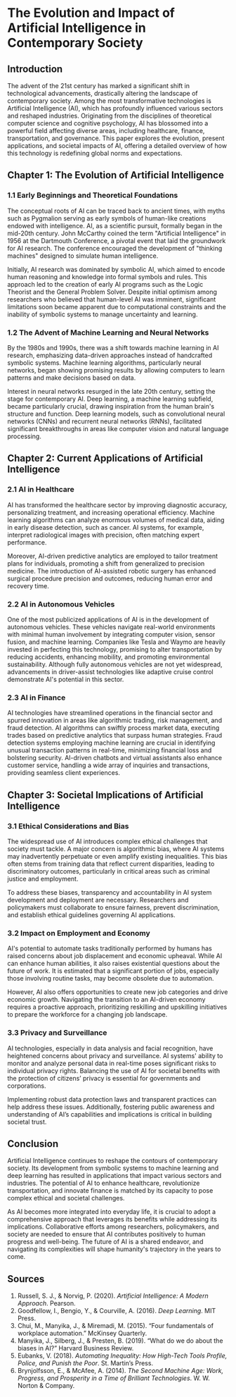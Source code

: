# The Evolution and Impact of Artificial Intelligence in Contemporary Society

## Introduction

The advent of the 21st century has marked a significant shift in technological advancements, drastically altering the landscape of contemporary society. Among the most transformative technologies is Artificial Intelligence (AI), which has profoundly influenced various sectors and reshaped industries. Originating from the disciplines of theoretical computer science and cognitive psychology, AI has blossomed into a powerful field affecting diverse areas, including healthcare, finance, transportation, and governance. This paper explores the evolution, present applications, and societal impacts of AI, offering a detailed overview of how this technology is redefining global norms and expectations.

## Chapter 1: The Evolution of Artificial Intelligence

### 1.1 Early Beginnings and Theoretical Foundations

The conceptual roots of AI can be traced back to ancient times, with myths such as Pygmalion serving as early symbols of human-like creations endowed with intelligence. AI, as a scientific pursuit, formally began in the mid-20th century. John McCarthy coined the term "Artificial Intelligence" in 1956 at the Dartmouth Conference, a pivotal event that laid the groundwork for AI research. The conference encouraged the development of "thinking machines" designed to simulate human intelligence.

Initially, AI research was dominated by symbolic AI, which aimed to encode human reasoning and knowledge into formal symbols and rules. This approach led to the creation of early AI programs such as the Logic Theorist and the General Problem Solver. Despite initial optimism among researchers who believed that human-level AI was imminent, significant limitations soon became apparent due to computational constraints and the inability of symbolic systems to manage uncertainty and learning.

### 1.2 The Advent of Machine Learning and Neural Networks

By the 1980s and 1990s, there was a shift towards machine learning in AI research, emphasizing data-driven approaches instead of handcrafted symbolic systems. Machine learning algorithms, particularly neural networks, began showing promising results by allowing computers to learn patterns and make decisions based on data.

Interest in neural networks resurged in the late 20th century, setting the stage for contemporary AI. Deep learning, a machine learning subfield, became particularly crucial, drawing inspiration from the human brain's structure and function. Deep learning models, such as convolutional neural networks (CNNs) and recurrent neural networks (RNNs), facilitated significant breakthroughs in areas like computer vision and natural language processing.

## Chapter 2: Current Applications of Artificial Intelligence

### 2.1 AI in Healthcare

AI has transformed the healthcare sector by improving diagnostic accuracy, personalizing treatment, and increasing operational efficiency. Machine learning algorithms can analyze enormous volumes of medical data, aiding in early disease detection, such as cancer. AI systems, for example, interpret radiological images with precision, often matching expert performance.

Moreover, AI-driven predictive analytics are employed to tailor treatment plans for individuals, promoting a shift from generalized to precision medicine. The introduction of AI-assisted robotic surgery has enhanced surgical procedure precision and outcomes, reducing human error and recovery time.

### 2.2 AI in Autonomous Vehicles

One of the most publicized applications of AI is in the development of autonomous vehicles. These vehicles navigate real-world environments with minimal human involvement by integrating computer vision, sensor fusion, and machine learning. Companies like Tesla and Waymo are heavily invested in perfecting this technology, promising to alter transportation by reducing accidents, enhancing mobility, and promoting environmental sustainability. Although fully autonomous vehicles are not yet widespread, advancements in driver-assist technologies like adaptive cruise control demonstrate AI's potential in this sector.

### 2.3 AI in Finance

AI technologies have streamlined operations in the financial sector and spurred innovation in areas like algorithmic trading, risk management, and fraud detection. AI algorithms can swiftly process market data, executing trades based on predictive analytics that surpass human strategies. Fraud detection systems employing machine learning are crucial in identifying unusual transaction patterns in real-time, minimizing financial loss and bolstering security. AI-driven chatbots and virtual assistants also enhance customer service, handling a wide array of inquiries and transactions, providing seamless client experiences.

## Chapter 3: Societal Implications of Artificial Intelligence

### 3.1 Ethical Considerations and Bias

The widespread use of AI introduces complex ethical challenges that society must tackle. A major concern is algorithmic bias, where AI systems may inadvertently perpetuate or even amplify existing inequalities. This bias often stems from training data that reflect current disparities, leading to discriminatory outcomes, particularly in critical areas such as criminal justice and employment.

To address these biases, transparency and accountability in AI system development and deployment are necessary. Researchers and policymakers must collaborate to ensure fairness, prevent discrimination, and establish ethical guidelines governing AI applications.

### 3.2 Impact on Employment and Economy

AI's potential to automate tasks traditionally performed by humans has raised concerns about job displacement and economic upheaval. While AI can enhance human abilities, it also raises existential questions about the future of work. It is estimated that a significant portion of jobs, especially those involving routine tasks, may become obsolete due to automation.

However, AI also offers opportunities to create new job categories and drive economic growth. Navigating the transition to an AI-driven economy requires a proactive approach, prioritizing reskilling and upskilling initiatives to prepare the workforce for a changing job landscape.

### 3.3 Privacy and Surveillance

AI technologies, especially in data analysis and facial recognition, have heightened concerns about privacy and surveillance. AI systems' ability to monitor and analyze personal data in real-time poses significant risks to individual privacy rights. Balancing the use of AI for societal benefits with the protection of citizens’ privacy is essential for governments and corporations.

Implementing robust data protection laws and transparent practices can help address these issues. Additionally, fostering public awareness and understanding of AI’s capabilities and implications is critical in building societal trust.

## Conclusion

Artificial Intelligence continues to reshape the contours of contemporary society. Its development from symbolic systems to machine learning and deep learning has resulted in applications that impact various sectors and industries. The potential of AI to enhance healthcare, revolutionize transportation, and innovate finance is matched by its capacity to pose complex ethical and societal challenges.

As AI becomes more integrated into everyday life, it is crucial to adopt a comprehensive approach that leverages its benefits while addressing its implications. Collaborative efforts among researchers, policymakers, and society are needed to ensure that AI contributes positively to human progress and well-being. The future of AI is a shared endeavor, and navigating its complexities will shape humanity's trajectory in the years to come.

## Sources

1. Russell, S. J., & Norvig, P. (2020). *Artificial Intelligence: A Modern Approach*. Pearson.
2. Goodfellow, I., Bengio, Y., & Courville, A. (2016). *Deep Learning*. MIT Press.
3. Chui, M., Manyika, J., & Miremadi, M. (2015). “Four fundamentals of workplace automation.” McKinsey Quarterly.
4. Manyika, J., Silberg, J., & Presten, B. (2019). “What do we do about the biases in AI?” Harvard Business Review.
5. Eubanks, V. (2018). *Automating Inequality: How High-Tech Tools Profile, Police, and Punish the Poor*. St. Martin’s Press.
6. Brynjolfsson, E., & McAfee, A. (2014). *The Second Machine Age: Work, Progress, and Prosperity in a Time of Brilliant Technologies*. W. W. Norton & Company.